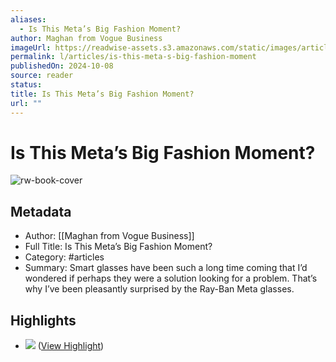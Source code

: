 ```yaml
---
aliases:
  - Is This Meta’s Big Fashion Moment?
author: Maghan from Vogue Business
imageUrl: https://readwise-assets.s3.amazonaws.com/static/images/article1.be68295a7e40.png
permalink: l/articles/is-this-meta-s-big-fashion-moment
publishedOn: 2024-10-08
source: reader
status: 
title: Is This Meta’s Big Fashion Moment?
url: ""
---
```

# Is This Meta’s Big Fashion Moment?

![rw-book-cover](https://readwise-assets.s3.amazonaws.com/static/images/article1.be68295a7e40.png)

## Metadata

- Author: [[Maghan from Vogue Business]]
- Full Title: Is This Meta’s Big Fashion Moment?
- Category: #articles
- Summary: Smart glasses have been such a long time coming that I’d wondered if perhaps they were a solution looking for a problem. That’s why I’ve been pleasantly surprised by the Ray-Ban Meta glasses.

## Highlights

- ![](https://media.sailthru.com/composer/images/sailthru-prod-67n/CN_LOGO_STANDARD2_WHITE.png) ([View Highlight](https://read.readwise.io/read/01ja30g51tnp2z5zyz82jjvvn1))
